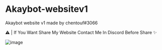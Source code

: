 # Akaybot-websitev1
Akaybot website v1 made by chentouf#3066

⚠️ | If You Want Share My Website Contact Me In Discord Before Share ✨

![image](https://user-images.githubusercontent.com/105008048/172050768-5b6c9f18-bb96-4d58-a8b1-b38de712262e.png)

